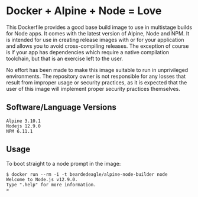 # Docker + Alpine + Node = Love

This Dockerfile provides a good base build image to use in multistage builds for Node apps. It comes with the latest version of Alpine, Node and NPM. It is intended for use in creating release images with or for your application and allows you to avoid cross-compiling releases. The exception of course is if your app has dependencies which require a native compilation toolchain, but that is an exercise left to the user.

No effort has been made to make this image suitable to run in unprivileged environments. The repository owner is not responsible for any losses that result from improper usage or security practices, as it is expected that the user of this image will implement proper security practices themselves.

## Software/Language Versions

```shell
Alpine 3.10.1
Nodejs 12.9.0
NPM 6.11.1
```

## Usage

To boot straight to a node prompt in the image:

```shell
$ docker run --rm -i -t beardedeagle/alpine-node-builder node
Welcome to Node.js v12.9.0.
Type ".help" for more information.
>
```
